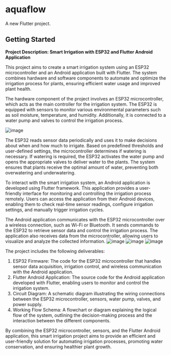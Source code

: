 # aquaflow

A new Flutter project.

## Getting Started

**Project Description: Smart Irrigation with ESP32 and Flutter Android Application**

This project aims to create a smart irrigation system using an ESP32 microcontroller and an Android application built with Flutter. The system combines hardware and software components to automate and optimize the irrigation process for plants, ensuring efficient water usage and improved plant health.

The hardware component of the project involves an ESP32 microcontroller, which acts as the main controller for the irrigation system. The ESP32 is equipped with sensors to monitor various environmental parameters such as soil moisture, temperature, and humidity. Additionally, it is connected to a water pump and valves to control the irrigation process.

![image](https://github.com/simm36465/Smart-irrigation/assets/35069798/03154cfd-e1e2-4b1a-bb45-e8e53f955faa)



The ESP32 reads sensor data periodically and uses it to make decisions about when and how much to irrigate. Based on predefined thresholds and user-defined settings, the microcontroller determines if watering is necessary. If watering is required, the ESP32 activates the water pump and opens the appropriate valves to deliver water to the plants. The system ensures that plants receive the optimal amount of water, preventing both overwatering and underwatering.

To interact with the smart irrigation system, an Android application is developed using Flutter framework. This application provides a user-friendly interface for monitoring and controlling the irrigation process remotely. Users can access the application from their Android devices, enabling them to check real-time sensor readings, configure irrigation settings, and manually trigger irrigation cycles.

The Android application communicates with the ESP32 microcontroller over a wireless connection, such as Wi-Fi or Bluetooth. It sends commands to the ESP32 to retrieve sensor data and control the irrigation process. The application also receives data from the microcontroller, allowing users to visualize and analyze the collected information.
![image](https://github.com/simm36465/Smart-irrigation/assets/35069798/fe2c90e7-e857-427d-94a0-91b6faa742f5)
![image](https://github.com/simm36465/Smart-irrigation/assets/35069798/256fea24-81cd-4f2a-a0b8-16cdb813356b)
![image](https://github.com/simm36465/Smart-irrigation/assets/35069798/61787532-90a6-4016-8b81-fe8231497251)


The project includes the following deliverables:

1. ESP32 Firmware: The code for the ESP32 microcontroller that handles sensor data acquisition, irrigation control, and wireless communication with the Android application.
2. Flutter Android Application: The source code for the Android application developed with Flutter, enabling users to monitor and control the irrigation system.
3. Circuit Diagram: A schematic diagram illustrating the wiring connections between the ESP32 microcontroller, sensors, water pump, valves, and power supply.
4. Working Flow Schema: A flowchart or diagram explaining the logical flow of the system, outlining the decision-making process and the interaction between the different components.

By combining the ESP32 microcontroller, sensors, and the Flutter Android application, this smart irrigation project aims to provide an efficient and user-friendly solution for automating irrigation processes, promoting water conservation, and ensuring healthier plant growth.


